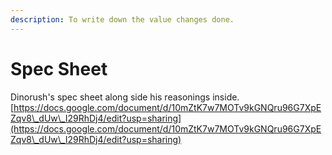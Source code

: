 ```yaml
---
description: To write down the value changes done.
---
```


# Spec Sheet

Dinorush's spec sheet along side his reasonings inside. [https://docs.google.com/document/d/10mZtK7w7MOTv9kGNQru96G7XpEZqv8\_dUw\_I29RhDj4/edit?usp=sharing](https://docs.google.com/document/d/10mZtK7w7MOTv9kGNQru96G7XpEZqv8\_dUw\_I29RhDj4/edit?usp=sharing)
